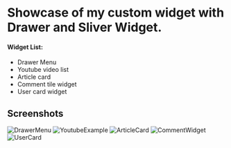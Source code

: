 # Showcase of my custom widget with Drawer and Sliver Widget.
#### Widget List:
- Drawer Menu
- Youtube video list
- Article card
- Comment tile widget
- User card widget

## Screenshots
![DrawerMenu](https://gitlab.com/devin.yonas/flutter-custom-widget/uploads/15911837cba46f07720285e181937ced/Screen_Shot_2020-07-15_at_17.47.25.png)
![YoutubeExample](https://gitlab.com/devin.yonas/flutter-custom-widget/uploads/606fe019e4bb83f1f59890cdc11d3d0a/Screen_Shot_2020-07-15_at_17.46.54.png)
![ArticleCard](https://gitlab.com/devin.yonas/flutter-custom-widget/uploads/e2d5dfdc9e39db648db3a848432f7390/Screen_Shot_2020-07-15_at_17.47.33.png)
![CommentWidget](https://gitlab.com/devin.yonas/flutter-custom-widget/uploads/0298ce4cf0bfeb1cb5cfc4de8c3304d5/Screen_Shot_2020-07-15_at_17.47.40.png)
![UserCard](https://gitlab.com/devin.yonas/flutter-custom-widget/uploads/92178be8030ee95d982e7481387ccf46/Screen_Shot_2020-07-15_at_17.47.55.png)